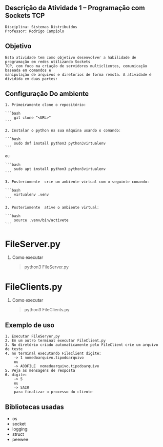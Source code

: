 ## Descrição da Atividade 1 – Programação com Sockets TCP

    Disciplina: Sistemas Distribuídos
    Professor: Rodrigo Campiolo

## Objetivo
    Esta atividade tem como objetivo desenvolver a habilidade de programação em redes utilizando Sockets 
    TCP, com foco na criação de servidores multiclientes, comunicação baseada em comandos e 
    manipulação de arquivos e diretórios de forma remota. A atividade é dividida em duas partes:
    
## Configuração Do ambiente
    
    1. Primeiramente clone o repositório:

    ```bash
        git clone "<URL>"
    ```
    
    2. Instalar o python na sua máquina usando o comando:

    ```bash
        sudo dnf install python3 python3virtualenv
    ```

    ou

    ```bash
        sudo apt install python3 python3virtualenv
    ```

    3. Posteriomente  crie um ambiente virtual com o seguinte comando:

    ```bash
        virtualenv .venv
    ```

    3. Posteriomente  ative o ambiente virtual:

    ```bash
        source .venv/bin/activete
    ```

# FileServer.py

<ol>
<li> Como executar

> python3 FileServer.py 
</ol>

# FileClients.py

<ol>
<li> Como executar

> python3 FileClients.py
</li>
</ol>

## Exemplo de uso

    1. Executar FileServer.py
    2. Em um outro terminal executar FileClient.py
    3. No diretório criado automaticamente pelo FileClient crie um arquivo de teste
    4. no terminal executando FileClient digite:
        -> 1 nomedoarquivo.tipodoarquivo
        ou
        -> ADDFILE  nomedoarquivo.tipodoarquivo
    5. Veja as mensagens de resposta
    6. digite:
        -> 5
        ou
        -> SAIR
        para finalizar o processo do cliente


## Bibliotecas usadas
- os
- socket
- logging
- struct
- peewee
